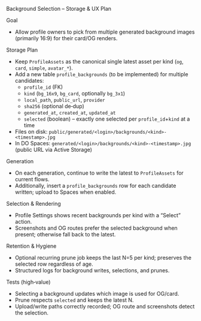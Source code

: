 Background Selection – Storage & UX Plan

Goal

- Allow profile owners to pick from multiple generated background images (primarily 16:9) for their
  card/OG renders.

Storage Plan

- Keep `ProfileAssets` as the canonical single latest asset per kind (`og`, `card`, `simple`,
  `avatar_*`).
- Add a new table `profile_backgrounds` (to be implemented) for multiple candidates:
  - `profile_id` (FK)
  - `kind` (`bg_16x9`, `bg_card`, optionally `bg_3x1`)
  - `local_path`, `public_url`, `provider`
  - `sha256` (optional de‑dup)
  - `generated_at`, `created_at`, `updated_at`
  - `selected` (boolean) – exactly one selected per `profile_id`+`kind` at a time
- Files on disk: `public/generated/<login>/backgrounds/<kind>-<timestamp>.jpg`
- In DO Spaces: `generated/<login>/backgrounds/<kind>-<timestamp>.jpg` (public URL via Active
  Storage)

Generation

- On each generation, continue to write the latest to `ProfileAssets` for current flows.
- Additionally, insert a `profile_backgrounds` row for each candidate written; upload to Spaces when
  enabled.

Selection & Rendering

- Profile Settings shows recent backgrounds per kind with a “Select” action.
- Screenshots and OG routes prefer the selected background when present; otherwise fall back to the
  latest.

Retention & Hygiene

- Optional recurring prune job keeps the last N=5 per kind; preserves the selected row regardless of
  age.
- Structured logs for background writes, selections, and prunes.

Tests (high‑value)

- Selecting a background updates which image is used for OG/card.
- Prune respects `selected` and keeps the latest N.
- Upload/write paths correctly recorded; OG route and screenshots detect the selection.
